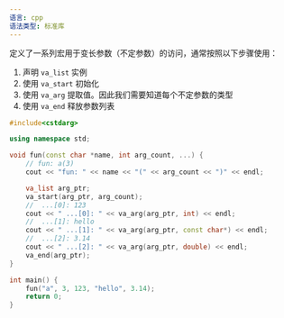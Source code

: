 ```yaml
---
语言: cpp
语法类型: 标准库
---
```

定义了一系列宏用于变长参数（不定参数）的访问，通常按照以下步骤使用：
1. 声明 `va_list` 实例
2. 使用 `va_start` 初始化
3. 使用 `va_arg` 提取值。因此我们需要知道每个不定参数的类型
4. 使用 `va_end` 释放参数列表

```cpp
#include<cstdarg>

using namespace std;

void fun(const char *name, int arg_count, ...) {
    // fun: a(3)
    cout << "fun: " << name << "(" << arg_count << ")" << endl;

    va_list arg_ptr;
    va_start(arg_ptr, arg_count);
    //  ...[0]: 123
    cout << " ...[0]: " << va_arg(arg_ptr, int) << endl;
    //  ...[1]: hello
    cout << " ...[1]: " << va_arg(arg_ptr, const char*) << endl;
    //  ...[2]: 3.14
    cout << " ...[2]: " << va_arg(arg_ptr, double) << endl;
    va_end(arg_ptr);
}

int main() {
    fun("a", 3, 123, "hello", 3.14);
    return 0;
}
```
